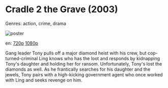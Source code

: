 # Cradle 2 the Grave (2003)

Genres: action, crime, drama

![poster](http://image.tmdb.org/t/p/w500/v8iPcn54TNsSPabD9ZYQVQUWbXk.jpg)

en:
  [720p](magnet:?xt=urn:btih:D3F4246B985111F2BD8C0B53DB508681319C6A4D&tr=udp://glotorrents.pw:6969/announce&tr=udp://tracker.opentrackr.org:1337/announce&tr=udp://torrent.gresille.org:80/announce&tr=udp://tracker.openbittorrent.com:80&tr=udp://tracker.coppersurfer.tk:6969&tr=udp://tracker.leechers-paradise.org:6969&tr=udp://p4p.arenabg.ch:1337&tr=udp://tracker.internetwarriors.net:1337)
  [1080p](magnet:?xt=urn:btih:2F2B034CADEA41D2C094CFFB9F3509B975A96CEC&tr=udp://glotorrents.pw:6969/announce&tr=udp://tracker.opentrackr.org:1337/announce&tr=udp://torrent.gresille.org:80/announce&tr=udp://tracker.openbittorrent.com:80&tr=udp://tracker.coppersurfer.tk:6969&tr=udp://tracker.leechers-paradise.org:6969&tr=udp://p4p.arenabg.ch:1337&tr=udp://tracker.internetwarriors.net:1337)
  


Gang leader Tony pulls off a major diamond heist with his crew, but cop-turned-criminal Ling knows who has the loot and responds by kidnapping Tony's daughter and holding her for ransom. Unfortunately, Tony's lost the diamonds as well. As he frantically searches for his daughter and the jewels, Tony pairs with a high-kicking government agent who once worked with Ling and seeks revenge on him.
